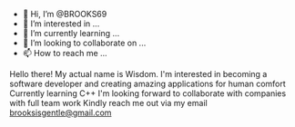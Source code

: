 - 👋 Hi, I’m @BROOKS69
- 👀 I’m interested in ...
- 🌱 I’m currently learning ...
- 💞️ I’m looking to collaborate on ...
- 📫 How to reach me ...

<!---
BROOKS69/BROOKS69 is a ✨ special ✨ repository because its `README.md` (this file) appears on your GitHub profile.
You can click the Preview link to take a look at your changes.
--->
Hello there! My actual name is Wisdom.
I'm interested in becoming a software developer and  creating amazing applications for human comfort 
Currently learning C++ 
I'm looking forward to collaborate with companies with full team work 
Kindly reach me out via my email  brooksisgentle@gmail.com 